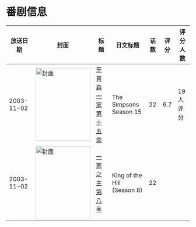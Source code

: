 # 番剧信息

|放送日期|封面|标题|日文标题|话数|评分|评分人数|
|---|---|---|---|---|---|---|
|2003-11-02|<img src="https://lain.bgm.tv/pic/cover/c/51/54/87236_51GnN.jpg" alt="封面" style="width:150px;height:200px;object-fit:cover;">|[辛普森一家 第十五季](https://bangumi.tv/subject/87236)|The Simpsons Season 15|22|6.7|19人评分|
|2003-11-02|<img src="https://lain.bgm.tv/pic/cover/c/9e/93/126643_MMD6U.jpg" alt="封面" style="width:150px;height:200px;object-fit:cover;">|[一家之主 第八季](https://bangumi.tv/subject/126643)|King of the Hill (Season 8)|22|||
